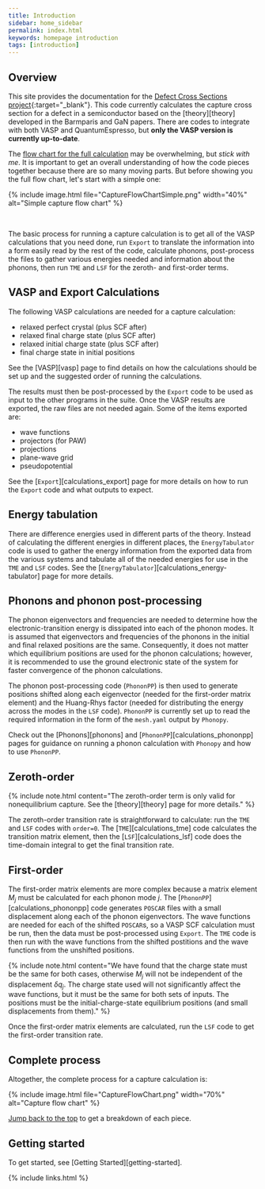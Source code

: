 ```yaml
---
title: Introduction
sidebar: home_sidebar
permalink: index.html
keywords: homepage introduction
tags: [introduction]
---
```


## Overview

This site provides the documentation for the [Defect Cross Sections project](https://github.com/laurarnichols/defectCrossSections){:target="_blank"}. This code currently calculates the capture cross section for a defect in a semiconductor based on the [theory][theory] developed in the Barmparis and GaN papers. There are codes to integrate with both VASP and QuantumEspresso, but __only the VASP version is currently up-to-date__.

The [flow chart for the full calculation](#complete-process) may be overwhelming, but _stick with me_. It is important to get an overall understanding of how the code pieces together because there are so many moving parts. But before showing you the full flow chart, let's start with a simple one:

{% include image.html file="CaptureFlowChartSimple.png" width="40%" alt="Simple capture flow chart" %}

<br/> 

The basic process for running a capture calculation is to get all of the VASP calculations that you need done, run `Export` to translate the information into a form easily read by the rest of the code, calculate phonons, post-process the files to gather various energies needed and information about the phonons, then run `TME` and `LSF` for the zeroth- and first-order terms. 

## VASP and Export Calculations 

The following VASP calculations are needed for a capture calculation:
* relaxed perfect crystal (plus SCF after)
* relaxed final charge state (plus SCF after)
* relaxed initial charge state (plus SCF after)
* final charge state in initial positions

See the [VASP][vasp] page to find details on how the calculations should be set up and the suggested order of running the calculations.

The results must then be post-processed by the `Export` code to be used as input to the other programs in the suite. Once the VASP results are exported, the raw files are not needed again. Some of the items exported are:
* wave functions
* projectors (for PAW)
* projections
* plane-wave grid
* pseudopotential

See the [`Export`][calculations_export] page for more details on how to run the `Export` code and what outputs to expect.

## Energy tabulation

There are difference energies used in different parts of the theory. Instead of calculating the different energies in different places, the `EnergyTabulator` code is used to gather the energy information from the exported data from the various systems and tabulate all of the needed energies for use in the `TME` and `LSF` codes. See the [`EnergyTabulator`][calculations_energy-tabulator] page for more details.

## Phonons and phonon post-processing

The phonon eigenvectors and frequencies are needed to determine how the electronic-transition energy is dissipated into each of the phonon modes. It is assumed that eigenvectors and frequencies of the phonons in the initial and final relaxed positions are the same. Consequently, it does not matter which equilibrium positions are used for the phonon calculations; however, it is recommended to use the ground electronic state of the system for faster convergence of the phonon calculations. 

The phonon post-processing code (`PhononPP`) is then used to generate positions shifted along each eigenvector (needed for the first-order matrix element) and the Huang-Rhys factor (needed for distributing the energy across the modes in the `LSF` code). `PhononPP` is currently set up to read the required information in the form of the `mesh.yaml` output by `Phonopy`. 

Check out the [Phonons][phonons] and [`PhononPP`][calculations_phononpp] pages for guidance on running a phonon calculation with `Phonopy` and how to use `PhononPP`.

## Zeroth-order

{% include note.html content="The zeroth-order term is only valid for nonequilibrium capture. See the [theory][theory] page for more details." %}

The zeroth-order transition rate is straightforward to calculate: run the `TME` and `LSF` codes with `order=0`. The [`TME`][calculations_tme] code calculates the transition matrix element, then the [`LSF`][calculations_lsf] code does the time-domain integral to get the final transition rate. 

## First-order

The first-order matrix elements are more complex because a matrix element $M_j$ must be calculated for each phonon mode $j$. The [`PhononPP`][calculations_phononpp] code generates `POSCAR` files with a small displacement along each of the phonon eigenvectors. The wave functions are needed for each of the shifted `POSCAR`s, so a VASP SCF calculation must be run, then the data must be post-processed using `Export`. The `TME` code is then run with the wave functions from the shifted postitions and the wave functions from the unshifted positions.

{% include note.html content="We have found that the charge state must be the same for both cases, otherwise $M_j$ will not be independent of the displacement $\delta q_j$. The charge state used will not significantly affect the wave functions, but it must be the same for both sets of inputs. The positions must be the initial-charge-state equilibrium positions (and small displacements from them)." %}

Once the first-order matrix elements are calculated, run the `LSF` code to get the first-order transition rate. 

## Complete process

Altogether, the complete process for a capture calculation is:

{% include image.html file="CaptureFlowChart.png" width="70%" alt="Capture flow chart" %}

[Jump back to the top](#overview) to get a breakdown of each piece. 

## Getting started

To get started, see [Getting Started][getting-started].

{% include links.html %}
